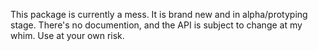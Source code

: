 This package is currently a mess. It is brand new and in alpha/protyping stage. There's no documention, and the API is subject to change at my whim. Use at your own risk.

